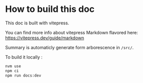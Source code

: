 # How to build this doc

This doc is built with vitepress.

You can find more info about vitepress Markdown flavored here: https://vitepress.dev/guide/markdown

Summary is automaticly generate form arborescence in `/src/`.

To build it locally :

```sh
nvm use
npm ci
npm run docs:dev
